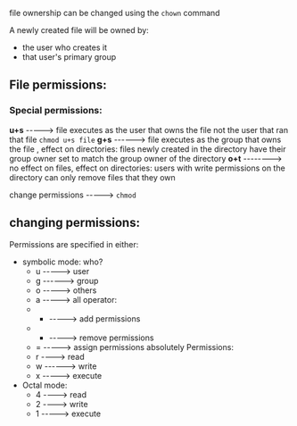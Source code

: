 file ownership can be changed using the ``chown`` command

A newly created file will be owned by:
- the user who creates it
- that user's primary group

## File permissions:

### Special permissions:

**u+s** -----> file executes as the user that owns the file not the user that ran that file ``chmod u+s file``
**g+s** ------> file executes as the group that owns the file , effect on directories: files newly created in the directory have their group owner set to match the group owner of the directory
**o+t** --------> no effect on files, effect on directories: users with write permissions on the directory can only remove files that they own

change permissions -----> ``chmod``
## changing permissions:

Permissions are specified in either:
- symbolic mode:
	who?
	- u -----> user
	- g ------> group
	- o -----> others
	- a -----> all
	operator:
	 - + -----> add permissions
	 - - -----> remove permissions
	 - = -----> assign permissions absolutely
	Permissions:
	 - r ----> read
	 - w ------> write
	 - x -----> execute
- Octal mode:
  - 4 ----> read
  - 2 ----> write
  - 1 -----> execute
